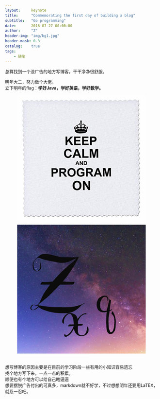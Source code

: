 ```yaml
---
layout:     keynote
title:      "Commemorating the first day of building a blog"
subtitle:   "Go programming"
date:       2018-07-27 00:00:00
author:     "Z"
header-img: "img/bg1.jpg"
header-mask: 0.3
catalog:    true
tags:
    - 随笔
---
```



总算找到一个没广告的地方写博客，干干净净很舒服。
 


<div>
    明年大二，努力做个大佬。
    <br>立下明年的flag：<b>学好Java，学好英语，学好数学。</b>
    <br>
    <figure class="half">
    <img src="/img/keepprogram.jpg">
    <img src="/img/zxq.jpg">
</figure>
    <br>
</div>
<div>
	想写博客的原因主要是在目前的学习阶段一些有用的小知识容易遗忘
	<br>
	找个地方写下来，一点一点的积累。
	<br>
	顺便也有个地方可以给自己瞎逼逼
	<br>
	想要摆脱广告付出的可真多，markdown就不好学，不过想想明年还要用LaTEX，就忍一忍吧。
</div>

